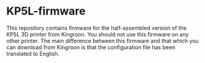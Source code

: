 # KP5L-firmware

This repository contains firmware for the half-assembled version of the KP5L 3D printer from Kingroon. You should not use this firmware on any other printer.
The main difference between this firmware and that which you can download from Kingroon is that the configuration file has been translated to English.
